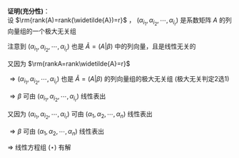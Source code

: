 **证明(充分性)**：    
设 $\rm{rank(A)=rank(\widetilde{A})=r}$ ， $(\alpha_{i_1},\alpha_{i_2},\cdots,\alpha_{i_r})$ 是系数矩阵 $A$ 的列向量组的一个极大无关组    
    
注意到 $(\alpha_{i_1},\alpha_{i_2},\cdots,\alpha_{i_r})$ 也是 $\widetilde{A}=(A|\beta)$ 中的列向量，且是线性无关的    
    
又因为 $\rm{rankA=rank\widetilde{A}=r}$     
    
 $\Rightarrow(\alpha_{i_1},\alpha_{i_2},\cdots,\alpha_{i_r})$ 也是 $\widetilde{A}=(A|\beta)$ 的列向量组的极大无关组 (极大无关判定2选1)    
    
 $\Rightarrow\beta$ 可由 $(\alpha_{i_1},\alpha_{i_2},\cdots,\alpha_{i_r})$ 线性表出    
    
又因为 $(\alpha_{i_1},\alpha_{i_2},\cdots,\alpha_{i_r})$ 可由 $(\alpha_{1},\alpha_{2},\cdots,\alpha_{n})$ 线性表出    
    
 $\Rightarrow\beta$ 可由 $(\alpha_{1},\alpha_{2},\cdots,\alpha_{n})$ 线性表出    
    
 $\Rightarrow$ 线性方程组 $(\star)$ 有解    
